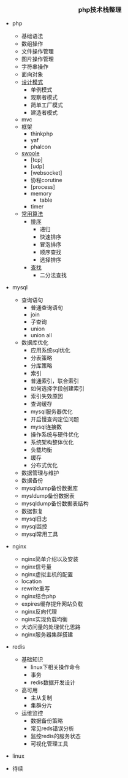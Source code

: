 ### <center>php技术栈整理</center >

- php
  - 基础语法
  - 数组操作
  - 文件操作管理
  - 图片操作管理
  - 字符串操作
  - 面向对象
  - [设计模式](https://github.com/lisiqiong/DesignPatterns)
    - 单例模式
    - 观察者模式
    - 简单工厂模式
    - 建造者模式
  - mvc
  - 框架
    - thinkphp
    - yaf
    - phalcon
  - [swoole](https://github.com/lisiqiong/swoole-demo)
    - [tcp]
    - [udp]
    - [websocket]
    - 协程corutine
    - [process]
    - memory
      - table
    - timer
  - [常用算法](https://github.com/lisiqiong/arithmetic)
	- [排序](https://github.com/lisiqiong/arithmetic/tree/master/sort)
		- 递归
		- 快速排序
		- 冒泡排序
		- 顺序查找
		- 选择排序
	- [查找](https://github.com/lisiqiong/arithmetic/tree/master/find)
		- 二分法查找

- mysql
  - 查询语句    
    - 普通查询语句
    - join
    - 子查询
    - union
    - union all
  - 数据库优化
    - 应用系统sql优化
     - 分表策略
     - 分库策略
     - 索引
	  - 普通索引，联合索引
	  - 如何选择字段创建索引
	  - 索引失效原因 
	 - 查询缓存
	- mysql服务器优化
	 - 开启慢查询定位问题
	 - mysql连接数
	- 操作系统与硬件优化
	- 系统架构整体优化
	 - 负载均衡
	 - 缓存
	 - 分布式优化
  - 数据管理与维护
   - 数据备份
    - mysqldump备份数据库
    - mysldump备份数据表
    - mysqldump备份数据表结构
  - 数据恢复
  - mysql日志
  - mysql监控
  - mysql常用工具

- nginx
  - nginx简单介绍以及安装
  - nginx信号量
  - nginx虚拟主机的配置
  - location
  - rewrite重写
  - nginx结合php
  - expires缓存提升网站负载
  - nginx反向代理
  - nginx实现负载均衡
  - 大访问量的处理优化思路
  - nginx服务器集群搭建
 
- redis
	- 基础知识
		- linux下相关操作命令
		- 事务
		- redis数据开发设计
	- 高可用
		- 主从复制
		- 集群分片
	- 运维监控
		- 数据备份策略
		- 常见reds错误分析
		- 监控redis的服务状态
		- 可视化管理工具


- linux
 - 待续


